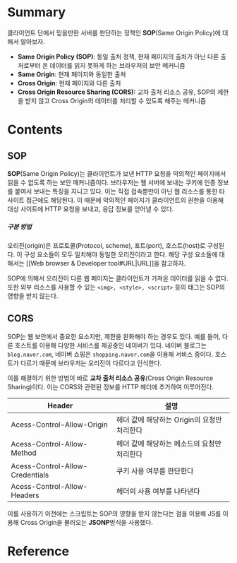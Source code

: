 # Summary

클라이언트 단에서 믿을만한 서버를 판단하는 정책인 **SOP**(Same Origin Policy)에 대해서 알아보자.
- **Same Origin Policy (SOP)**: 동일 출처 정책, 현재 페이지의 출처가 아닌 다른 출처로부터 온 데이터를 읽지 못하게 하는 브라우저의 보안 메커니즘
- **Same Origin**: 현재 페이지와 동일한 출처
- **Cross Origin**: 현재 페이지와 다른 출처
- **Cross Origin Resource Sharing (CORS):** 교차 출처 리소스 공유, SOP의 제한을 받지 않고 Cross Origin의 데이터를 처리할 수 있도록 해주는 메커니즘
# Contents
## SOP

**SOP**(Same Origin Policy)는 클라이언트가 보낸 HTTP 요청을 악의적인 페이지에서 읽을 수 없도록 하는 보안 메커니즘이다. 브라우저는 웹 서버에 보내는 쿠키에 인증 정보를 붙여서 보내는 특징을 지니고 있다. 이는 직접 접속뿐만이 아닌 웹 리소스를 통한 타 사이트 접근에도 해당된다. 이 때문에 악의적인 페이지가 클라이언트의 권한을 이용해 대상 사이트에 HTTP 요청을 보내고, 응답 정보를 얻어낼 수 있다.
##### 구분 방법

오리진(origin)은 프로토콜(Protocol, scheme), 포트(port), 호스트(host)로 구성된다. 이 구성 요소들이 모두 일치해야 동일한 오리진이라고 한다. 해당 구성 요소들에 대해서는 [[Web browser & Developer tool#URL|URL]]을 참고하자.

SOP에 의해서 오리진이 다른 웹 페이지는 클라이언트가 가져온 데이터를 읽을 수 없다.
또한 외부 리소스를 사용할 수 있는 `<img>, <style>, <script>` 등의 태그는 SOP의 영향을 받지 않는다.
## CORS

SOP는 웹 보안에서 중요한 요소지만, 제한을 완화해야 하는 경우도 있다. 예를 들어, 다른 호스트를 이용해 다양한 서비스를 제공중인 네이버가 있다. 네이버 블로그는 `blog.naver.com`, 네이버 쇼핑은 `shopping.naver.com`을 이용해 서비스 중이다. 호스트가 다르기 때문에 브라우저는 오리진이 다르다고 인식한다. 

이를 해결하기 위한 방법이 바로 **교차 출처 리소스 공유**(Cross Origin Resource Sharing)이다. 
이는 CORS와 관련된 정보를 HTTP 헤더에 추가하여 이루어진다. 

| Header                          | 설명                          |
| ------------------------------- | --------------------------- |
| Acess-Control-Allow-Origin      | 헤더 값에 해당하는 Origin의 요청만 처리한다 |
| Acess-Control-Allow-Method      | 헤더 값에 해당하는 메소드의 요청만 처리한다    |
| Acess-Control-Allow-Credentials | 쿠키 사용 여부를 판단한다              |
| Acess-Control-Allow-Headers     | 헤더의 사용 여부를 나타낸다             |
이를 사용하기 이전에는 스크립트는 SOP의 영향을 받지 않는다는 점을 이용해 JS를 이용해 Cross Origin을 불러오는 **JSONP**방식을 사용했다.
# Reference

